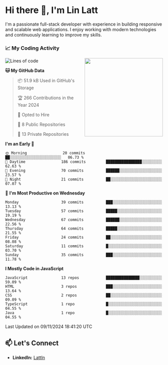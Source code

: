 # Hi there 👋, I'm Lin Latt

I'm a passionate full-stack developer with experience in building responsive and scalable web applications. I enjoy working with modern technologies and continuously learning to improve my skills.

### 📈 My Coding Activity 
<img src="https://github.com/user-attachments/assets/6cec4854-3eec-4600-9120-9be1d3cb2bfe" width="250" align="right">

<!--START_SECTION:waka-->
![Lines of code](https://img.shields.io/badge/From%20Hello%20World%20I%27ve%20Written-249.1%20thousand%20lines%20of%20code-blue)

**🐱 My GitHub Data** 

> 📦 51.9 kB Used in GitHub's Storage 
 > 
> 🏆 266 Contributions in the Year 2024
 > 
> 💼 Opted to Hire
 > 
> 📜 8 Public Repositories 
 > 
> 🔑 13 Private Repositories 
 > 
**I'm an Early 🐤** 

```text
🌞 Morning                20 commits          ██░░░░░░░░░░░░░░░░░░░░░░░   06.73 % 
🌆 Daytime                186 commits         ████████████████░░░░░░░░░   62.63 % 
🌃 Evening                70 commits          ██████░░░░░░░░░░░░░░░░░░░   23.57 % 
🌙 Night                  21 commits          ██░░░░░░░░░░░░░░░░░░░░░░░   07.07 % 
```
📅 **I'm Most Productive on Wednesday** 

```text
Monday                   39 commits          ███░░░░░░░░░░░░░░░░░░░░░░   13.13 % 
Tuesday                  57 commits          █████░░░░░░░░░░░░░░░░░░░░   19.19 % 
Wednesday                67 commits          ██████░░░░░░░░░░░░░░░░░░░   22.56 % 
Thursday                 64 commits          █████░░░░░░░░░░░░░░░░░░░░   21.55 % 
Friday                   24 commits          ██░░░░░░░░░░░░░░░░░░░░░░░   08.08 % 
Saturday                 11 commits          █░░░░░░░░░░░░░░░░░░░░░░░░   03.70 % 
Sunday                   35 commits          ███░░░░░░░░░░░░░░░░░░░░░░   11.78 % 
```


**I Mostly Code in JavaScript** 

```text
JavaScript               13 repos            ███████████████░░░░░░░░░░   59.09 % 
HTML                     3 repos             ███░░░░░░░░░░░░░░░░░░░░░░   13.64 % 
CSS                      2 repos             ██░░░░░░░░░░░░░░░░░░░░░░░   09.09 % 
TypeScript               1 repo              █░░░░░░░░░░░░░░░░░░░░░░░░   04.55 % 
Java                     1 repo              █░░░░░░░░░░░░░░░░░░░░░░░░   04.55 % 
```




 Last Updated on 09/11/2024 18:41:20 UTC
<!--END_SECTION:waka-->

## 📫 Let's Connect

- **LinkedIn:** [Lattln](https://linkedin.com/in/lin-latt)
<!-- - **Portfolio:** [Your Portfolio](https://yourportfolio.com) -->
